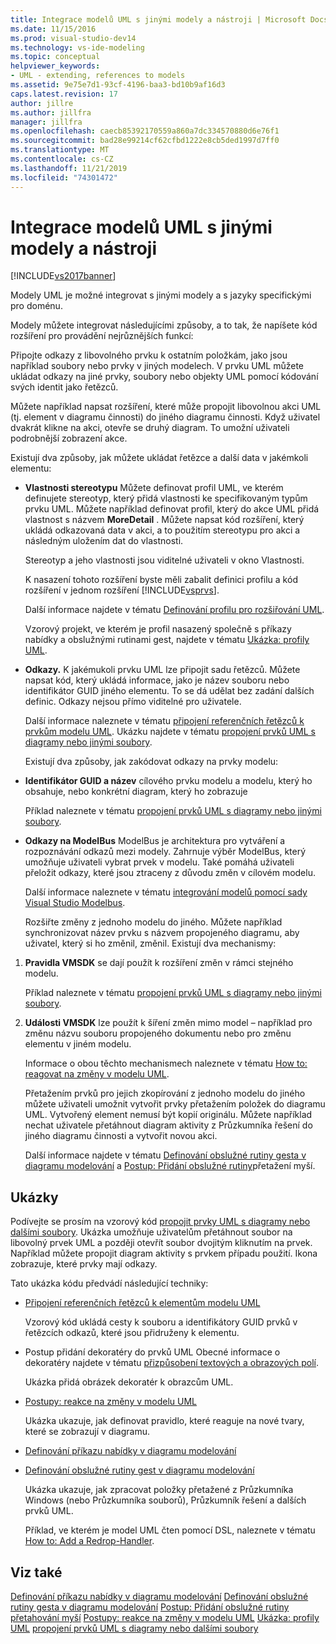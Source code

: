 ```yaml
---
title: Integrace modelů UML s jinými modely a nástroji | Microsoft Docs
ms.date: 11/15/2016
ms.prod: visual-studio-dev14
ms.technology: vs-ide-modeling
ms.topic: conceptual
helpviewer_keywords:
- UML - extending, references to models
ms.assetid: 9e75e7d1-93cf-4196-baa3-bd10b9af16d3
caps.latest.revision: 17
author: jillre
ms.author: jillfra
manager: jillfra
ms.openlocfilehash: caecb85392170559a860a7dc334570880d6e76f1
ms.sourcegitcommit: bad28e99214cf62cfbd1222e8cb5ded1997d7ff0
ms.translationtype: MT
ms.contentlocale: cs-CZ
ms.lasthandoff: 11/21/2019
ms.locfileid: "74301472"
---
```

# <a name="integrate-uml-models-with-other-models-and-tools"></a>Integrace modelů UML s jinými modely a nástroji
[!INCLUDE[vs2017banner](../includes/vs2017banner.md)]

Modely UML je možné integrovat s jinými modely a s jazyky specifickými pro doménu.

 Modely můžete integrovat následujícími způsoby, a to tak, že napíšete kód rozšíření pro provádění nejrůznějších funkcí:

 Připojte odkazy z libovolného prvku k ostatním položkám, jako jsou například soubory nebo prvky v jiných modelech.
V prvku UML můžete ukládat odkazy na jiné prvky, soubory nebo objekty UML pomocí kódování svých identit jako řetězců.

 Můžete například napsat rozšíření, které může propojit libovolnou akci UML (tj. element v diagramu činnosti) do jiného diagramu činnosti. Když uživatel dvakrát klikne na akci, otevře se druhý diagram. To umožní uživateli podrobnější zobrazení akce.

 Existují dva způsoby, jak můžete ukládat řetězce a další data v jakémkoli elementu:

- **Vlastnosti stereotypu** Můžete definovat profil UML, ve kterém definujete stereotyp, který přidá vlastnosti ke specifikovaným typům prvku UML. Můžete například definovat profil, který do akce UML přidá vlastnost s názvem **MoreDetail** . Můžete napsat kód rozšíření, který ukládá odkazovaná data v akci, a to použitím stereotypu pro akci a následným uložením dat do vlastnosti.

   Stereotyp a jeho vlastnosti jsou viditelné uživateli v okno Vlastnosti.

   K nasazení tohoto rozšíření byste měli zabalit definici profilu a kód rozšíření v jednom rozšíření [!INCLUDE[vsprvs](../includes/vsprvs-md.md)].

   Další informace najdete v tématu [Definování profilu pro rozšiřování UML](../modeling/define-a-profile-to-extend-uml.md).

   Vzorový projekt, ve kterém je profil nasazený společně s příkazy nabídky a obslužnými rutinami gest, najdete v tématu [Ukázka: profily UML](https://go.microsoft.com/fwlink/?LinkID=213811).

- **Odkazy.** K jakémukoli prvku UML lze připojit sadu řetězců. Můžete napsat kód, který ukládá informace, jako je název souboru nebo identifikátor GUID jiného elementu. To se dá udělat bez zadání dalších definic. Odkazy nejsou přímo viditelné pro uživatele.

   Další informace naleznete v tématu [připojení referenčních řetězců k prvkům modelu UML](../modeling/attach-reference-strings-to-uml-model-elements.md). Ukázku najdete v tématu [propojení prvků UML s diagramy nebo jinými soubory](https://go.microsoft.com/fwlink/?LinkId=213813).

  Existují dva způsoby, jak zakódovat odkazy na prvky modelu:

- **Identifikátor GUID a název** cílového prvku modelu a modelu, který ho obsahuje, nebo konkrétní diagram, který ho zobrazuje

   Příklad naleznete v tématu [propojení prvků UML s diagramy nebo jinými soubory](https://go.microsoft.com/fwlink/?LinkId=213813).

- **Odkazy na ModelBus** ModelBus je architektura pro vytváření a rozpoznávání odkazů mezi modely. Zahrnuje výběr ModelBus, který umožňuje uživateli vybrat prvek v modelu. Také pomáhá uživateli přeložit odkazy, které jsou ztraceny z důvodu změn v cílovém modelu.

   Další informace naleznete v tématu [integrování modelů pomocí sady Visual Studio Modelbus](../modeling/integrating-models-by-using-visual-studio-modelbus.md).

  Rozšiřte změny z jednoho modelu do jiného.
  Můžete například synchronizovat název prvku s názvem propojeného diagramu, aby uživatel, který si ho změnil, změnil. Existují dva mechanismy:

1. **Pravidla VMSDK** se dají použít k rozšíření změn v rámci stejného modelu.

    Příklad naleznete v tématu [propojení prvků UML s diagramy nebo jinými soubory](https://go.microsoft.com/fwlink/?LinkId=213813).

2. **Události VMSDK** lze použít k šíření změn mimo model – například pro změnu názvu souboru propojeného dokumentu nebo pro změnu elementu v jiném modelu.

   Informace o obou těchto mechanismech naleznete v tématu [How to: reagovat na změny v modelu UML](../misc/how-to-respond-to-changes-in-a-uml-model.md).

   Přetažením prvků pro jejich zkopírování z jednoho modelu do jiného můžete uživateli umožnit vytvořit prvky přetažením položek do diagramu UML. Vytvořený element nemusí být kopií originálu. Můžete například nechat uživatele přetáhnout diagram aktivity z Průzkumníka řešení do jiného diagramu činnosti a vytvořit novou akci.

   Další informace najdete v tématu [Definování obslužné rutiny gesta v diagramu modelování](../modeling/define-a-gesture-handler-on-a-modeling-diagram.md) a [Postup: Přidání obslužné rutiny](../modeling/how-to-add-a-drag-and-drop-handler.md)přetažení myší.

## <a name="samples"></a>Ukázky
 Podívejte se prosím na vzorový kód [propojit prvky UML s diagramy nebo dalšími soubory](https://go.microsoft.com/fwlink/?LinkId=213813). Ukázka umožňuje uživatelům přetáhnout soubor na libovolný prvek UML a později otevřít soubor dvojitým kliknutím na prvek. Například můžete propojit diagram aktivity s prvkem případu použití. Ikona zobrazuje, které prvky mají odkazy.

 Tato ukázka kódu předvádí následující techniky:

- [Připojení referenčních řetězců k elementům modelu UML](../modeling/attach-reference-strings-to-uml-model-elements.md)

   Vzorový kód ukládá cesty k souboru a identifikátory GUID prvků v řetězcích odkazů, které jsou přidruženy k elementu.

- Postup přidání dekoratéry do prvků UML Obecné informace o dekoratéry najdete v tématu [přizpůsobení textových a obrazových polí](../modeling/customizing-text-and-image-fields.md).

   Ukázka přidá obrázek dekoratér k obrazcům UML.

- [Postupy: reakce na změny v modelu UML](../misc/how-to-respond-to-changes-in-a-uml-model.md)

   Ukázka ukazuje, jak definovat pravidlo, které reaguje na nové tvary, které se zobrazují v diagramu.

- [Definování příkazu nabídky v diagramu modelování](../modeling/define-a-menu-command-on-a-modeling-diagram.md)

- [Definování obslužné rutiny gest v diagramu modelování](../modeling/define-a-gesture-handler-on-a-modeling-diagram.md)

   Ukázka ukazuje, jak zpracovat položky přetažené z Průzkumníka Windows (nebo Průzkumníka souborů), Průzkumník řešení a dalších prvků UML.

  Příklad, ve kterém je model UML čten pomocí DSL, naleznete v tématu [How to: Add a Redrop-Handler](../modeling/how-to-add-a-drag-and-drop-handler.md).

## <a name="see-also"></a>Viz také
 [Definování příkazu nabídky v diagramu modelování](../modeling/define-a-menu-command-on-a-modeling-diagram.md) [Definování obslužné rutiny gesta v diagramu modelování](../modeling/define-a-gesture-handler-on-a-modeling-diagram.md) [Postup: Přidání obslužné rutiny přetahování myší](../modeling/how-to-add-a-drag-and-drop-handler.md) [Postupy: reakce na změny v modelu UML](../misc/how-to-respond-to-changes-in-a-uml-model.md) [Ukázka: profily UML](https://go.microsoft.com/fwlink/?LinkID=213811) [propojení prvků UML s diagramy nebo dalšími soubory](https://go.microsoft.com/fwlink/?LinkId=213813)
